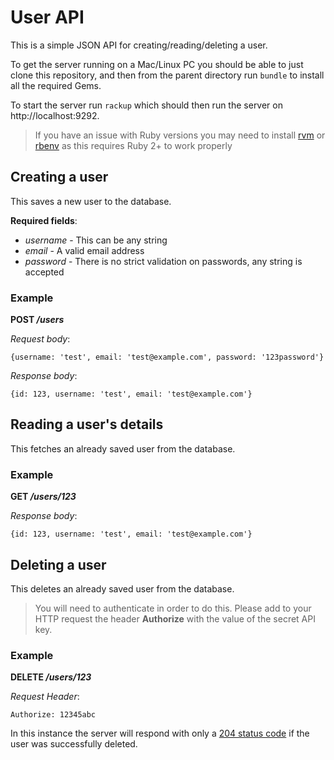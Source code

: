 # User API

This is a simple JSON API for creating/reading/deleting a user.

To get the server running on a Mac/Linux PC you should be able to just clone this repository, and then from the parent directory run `bundle` to install all the required Gems. 

To start the server run `rackup` which should then run the server on  http://localhost:9292.

> If you have an issue with Ruby versions you may need to install [rvm](http://rvm.io/) or [rbenv](http://rbenv.org/) as this requires Ruby 2+ to work properly

## Creating a user

This saves a new user to the database.

**Required fields**:

* *username* - This can be any string
* *email* - A valid email address
* *password* - There is no strict validation on passwords, any string is accepted

### Example

**POST */users***

*Request body*:

```
{username: 'test', email: 'test@example.com', password: '123password'}
```

*Response body*:

```
{id: 123, username: 'test', email: 'test@example.com'}
```

## Reading a user's details

This fetches an already saved user from the database.

### Example

**GET */users/123***

*Response body*:

```
{id: 123, username: 'test', email: 'test@example.com'}
```

## Deleting a user

This deletes an already saved user from the database.

> You will need to authenticate in order to do this. Please add to your HTTP request the header **Authorize** with the value of the secret API key.

### Example

**DELETE */users/123***

*Request Header*:

```
Authorize: 12345abc
```

In this instance the server will respond with only a [204 status code](http://httpstatus.es/204) if the user was successfully deleted.
